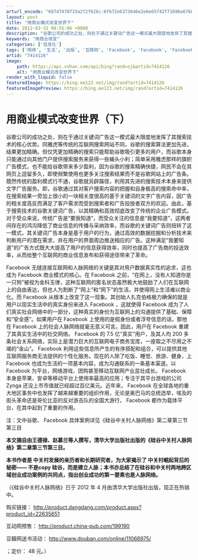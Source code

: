 ```yaml
---
arturl_encode: "68747470733a2f2f626c:6f672e6373646e2e6e65742f71696e6768756177656e6b616e:672f61727469636c652f64657461696c732f37343134313236"
layout: post
title: "用商业模式改变世界下"
date: 2012-03-31 08:55:06 +0800
description: "谷歌公司的成功之处，则在于通过关键词广告这一模式最大限度地发挥了其搜索技术的核心优势。同雅虎等传统的"
keywords: "用商业改变"
categories: ['信息化']
tags: ['网络', '生活', '出版', '互联网', 'Facebook', 'Facebook', 'Facebook']
artid: "7414126"
image:
    path: https://api.vvhan.com/api/bing?rand=sj&artid=7414126
    alt: "用商业模式改变世界下"
render_with_liquid: false
featuredImage: https://bing.ee123.net/img/rand?artid=7414126
featuredImagePreview: https://bing.ee123.net/img/rand?artid=7414126
---
```


# 用商业模式改变世界（下）

谷歌公司的成功之处，则在于通过关键词广告这一模式最大限度地发挥了其搜索技术的核心优势。同雅虎等传统的互联网搜索网站不同，谷歌的搜索算法更加先进，结果更加精确。但仅凭更加精确的搜索只能帮助谷歌吸引更多的用户，而谷歌本身只能通过向其他门户提供搜索服务来获得一些蝇头小利；简单采用雅虎那样的旗帜广告模式，也不能给谷歌带来多少盈利，因为谷歌的搜索精确快捷，网民不会在其网页上逗留多久，即使频繁使用也更多关注搜索结果而不是谷歌网站上的广告条。既然传统的盈利模式行不通，谷歌就另辟蹊径，利用其先进的搜索技术本身来提供文字广告服务。即，谷歌通过其对客户搜索内容的把握和自身极高的搜索命中率，在搜索结果一旁加上很小的一块相关度很高的基于关键词的文字广告内容，因广告的相关度高反而满足了客户需求而受到搜索者和广告投放者双方的欢迎。由此，基于搜索技术的谷歌关键词广告，以其精确和高效彻底改变了传统的企业广告模式。对于受众来说，传统广告是“要我知道”，而受众关注的信息是“我要知道”，这两者间存在的鸿沟降低了商业信息的传播与采纳效率，而谷歌的关键词广告则扭转了这一模式，其关键词广告本身是基于用户的行为，通过高效的数据挖掘和分析技术来判断用户的潜在需求，并在用户的界面周边推送相应的广告。这种满足“我要知道”的广告方式既大大提高了用户的信息获得效率，同时也提高了广告商的投送效率，从而给整个互联网的商业信息发布和获得途径带来了革命。

Facebook
无缝连接互联网和人脉网络的关键是其对用户数据真实性的追求，这也成为
Facebook
商业模式的核心。在
Facebook
之前，“在网上，没有人知道你是一只狗”被视为金科玉律，这种互联网的匿名状态虽然极大地鼓励了人们在互联网上的自由表达，但也人为割断了“网上”和“网下”的生活，并使得网上生活难以商业化。而
Facebook
从根本上改变了这一现象。其创始人扎克伯格极力确保的就是用户以现实生活中的真实身份来进入
Facebook
，这就使得
Facebook
成为了人们真实社会网络中的一部分，这种真实的身份为互联网上的沟通提供了基础、保障和“安全感”。如果用户在
Facebook
上使用的是假身份或者浮夸信息的话，那他在
Facebook
上的社会人脉网络就毫无意义可言。因此，用户在
Facebook
重建了其真实生活中的社交网络。
Facebook
的
7.5
亿“真实”用户，及其人均
200
多条社会关系网络，实际上是潜力巨大的互联网电子商务宝库，一座取之不尽用之不竭的“金山”。
Facebook
利用这些信息所产生的有序搭配和组合，可以提供其他互联网服务商无法提供的个性化服务。现在的人除了吃饭、睡觉、旅游、健身，上
Facebook
也成为生活的一项基本内容，成为沟通联系的一条基本渠道。以
Facebook
为平台，网络游戏、团购甚至移动互联网产业茁壮成长。
Facebook
本身是苹果、安卓等移动平台上使用率最高的应用；专注于其平台游戏的公司
Zynga
还没上市市值就已经超过百亿美元。近年来，
Facebook
在全球各地的重大地区事务中也发挥了越来越重要的组织作用，无论是奥巴马的总统选举，埃及的街头革命还是哥伦比亚的反对游击队的全国大游行，
Facebook
都作为载体平台，在其中起到了重要的作用。

注：文中谷歌、
Facebook
具体案例详见《硅谷中关村人脉网络》第二章第三节第三目

**本文摘自由王德禄、赵慕兰等人撰写，清华大学出版社出版的《硅谷中关村人脉网络》第二章第三节第三目。**

**本书作者是
中关村发展的亲历者和长期研究者，为大家揭示了
中关村崛起背后的秘密——
不是copy
硅谷，而是建立人脉；本书亦总结了在硅谷和中关村两地跨区域创业成功案例的共同点，指出创业成功的第一要素也是人脉网络。**

（《硅谷中关村人脉网络》已于
2012
年
4
月由清华大学出版社出版，现正在热销中。

购买链接：
<http://product.dangdang.com/product.aspx?product_id=22635651>

互动网预售：
<http://product.china-pub.com/199190>

豆瓣网送书活动：
<http://www.douban.com/online/11068975/>

；定价：
48
元。）